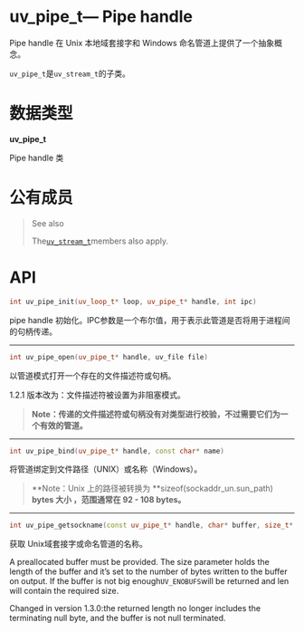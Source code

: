 # uv\_pipe\_t— Pipe handle

Pipe handle 在 Unix 本地域套接字和 Windows 命名管道上提供了一个抽象概念。

`uv_pipe_t`是`uv_stream_t`的子类。

# 数据类型

**uv\_pipe\_t**

Pipe handle 类

# 公有成员

> See also
>
> The[`uv_stream_t`](http://docs.libuv.org/en/v1.x/stream.html#c.uv_stream_t)members also apply.

# API

```cpp
int uv_pipe_init(uv_loop_t* loop, uv_pipe_t* handle, int ipc)
```

pipe handle 初始化。IPC参数是一个布尔值，用于表示此管道是否将用于进程间的句柄传递。

---

```cpp
int uv_pipe_open(uv_pipe_t* handle, uv_file file)
```

以管道模式打开一个存在的文件描述符或句柄。

1.2.1 版本改为：文件描述符被设置为非阻塞模式。

> **Note：传递的文件描述符或句柄没有对类型进行校验，不过需要它们为一个有效的管道。**

---

```cpp
int uv_pipe_bind(uv_pipe_t* handle, const char* name)
```

将管道绑定到文件路径（UNIX）或名称（Windows）。

> **Note：Unix 上的路径被转换为 **sizeof\(sockaddr\_un.sun\_path\) **bytes 大小 ，范围通常在 92 - 108 bytes。**

---

```cpp
int uv_pipe_getsockname(const uv_pipe_t* handle, char* buffer, size_t* size)
```

获取 Unix域套接字或命名管道的名称。

A preallocated buffer must be provided. The size parameter holds the length of the buffer and it’s set to the number of bytes written to the buffer on output. If the buffer is not big enough`UV_ENOBUFS`will be returned and len will contain the required size.

Changed in version 1.3.0:the returned length no longer includes the terminating null byte, and the buffer is not null terminated.

